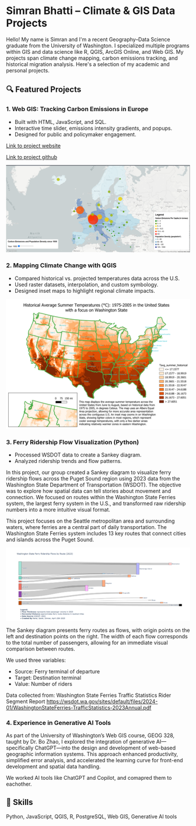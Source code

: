 # Simran Bhatti – Climate & GIS Data Projects

Hello! My name is Simran and I'm a recent Geography–Data Science graduate from the University of Washington. I specialized multiple programs within GIS and data science like R, QGIS, ArcGIS Online, and Web GIS. My projects span climate change mapping, carbon emissions tracking, and historical migration analysis. Here's a selection of my academic and personal projects.

## 🔍 Featured Projects

### 1. Web GIS: Tracking Carbon Emissions in Europe

- Built with HTML, JavaScript, and SQL.
- Interactive time slider, emissions intensity gradients, and popups.
- Designed for public and policymaker engagement.

[Link to project website](https://jordanchiang627.github.io/Geog328_FinalProject/)


[Link to project github](https://github.com/simmi333/Geog328_FinalProject.git)

![Europe Carbon](Images/screenshot1_finalproject.png)

### 2. Mapping Climate Change with QGIS

- Compared historical vs. projected temperatures data across the U.S.
- Used raster datasets, interpolation, and custom symbology.
- Designed inset maps to highlight regional climate impacts.

![Climate Map](Images/climate-map-qgis.png)

### 3. Ferry Ridership Flow Visualization (Python)

- Processed WSDOT data to create a Sankey diagram.
- Analyzed ridership trends and flow patterns.

In this project, our group created a Sankey diagram to visualize ferry ridership flows across the Puget Sound region using 2023 data from the Washington State Department of Transportation (WSDOT). The objective was to explore how spatial data can tell stories about movement and connection. We focused on routes within the Washington State Ferries system, the largest ferry system in the U.S., and transformed raw ridership numbers into a more intuitive visual format.


This project focuses on the Seattle metropolitan area and surrounding waters, where ferries are a central part of daily transportation. The Washington State Ferries system includes 13 key routes that connect cities and islands across the Puget Sound.

![Ferry Snakey Diagram](Images/ferry_visualization.png)

The Sankey diagram presents ferry routes as flows, with origin points on the left and destination points on the right. The width of each flow corresponds to the total number of passengers, allowing for an immediate visual comparison between routes.

We used three variables:

- Source: Ferry terminal of departure
- Target: Destination terminal
- Value: Number of riders

Data collected from: Washington State Ferries Traffic Statistics Rider Segment Report 
https://wsdot.wa.gov/sites/default/files/2024-01/WashingtonStateFerries-TrafficStatistics-2023Annual.pdf

### 4. Experience in Generative AI Tools

As part of the University of Washington’s Web GIS course, GEOG 328, taught by Dr. Bo Zhao, I explored the integration of generative AI—specifically ChatGPT—into the design and development of web-based geographic information systems. This approach enhanced productivity, simplified error analysis, and accelerated the learning curve for front-end development and spatial data handling.

We worked AI tools like  ChatGPT and Copilot, and comapred them to eachother.


## 🧠 Skills
Python, JavaScript, QGIS, R, PostgreSQL, Web GIS, Generative AI tools
